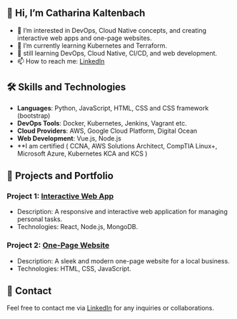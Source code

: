 

## 👋 Hi, I’m Catharina Kaltenbach
- 👀 I’m interested in DevOps, Cloud Native concepts, and creating interactive web apps and one-page websites.
- 🌱 I’m currently learning Kubernetes and Terraform.
- 💬 still learning DevOps, Cloud Native, CI/CD, and web development.
- 📫 How to reach me: [LinkedIn](https://www.linkedin.com/in/catharina-kaltenbach-64688a15a/)

## 🛠️ Skills and Technologies
- **Languages**: Python, JavaScript, HTML, CSS and CSS framework (bootstrap)
- **DevOps Tools**: Docker, Kubernetes, Jenkins, Vagrant etc.
- **Cloud Providers**: AWS, Google Cloud Platform, Digital Ocean
- **Web Development**: Vue.js, Node.js
- **I am certified ( CCNA, AWS Solutions Architect, CompTIA Linux+, Microsoft Azure, Kubernetes KCA and KCS )

## 📂 Projects and Portfolio
### Project 1: [Interactive Web App](https://github.com/ckaltenbach904/project1)
- Description: A responsive and interactive web application for managing personal tasks.
- Technologies: React, Node.js, MongoDB.

### Project 2: [One-Page Website](https://github.com/ckaltenbach904/project2)
- Description: A sleek and modern one-page website for a local business.
- Technologies: HTML, CSS, JavaScript.

## 📢 Contact
Feel free to contact me via [LinkedIn](https://www.linkedin.com/in/catharina-kaltenbach) for any inquiries or collaborations.

<!---
ckaltenbach904/ckaltenbach904 is a ✨ special ✨ repository because its `README.md` (this file) appears on your GitHub profile.
You can click the Preview link to take a look at your changes.
--->
